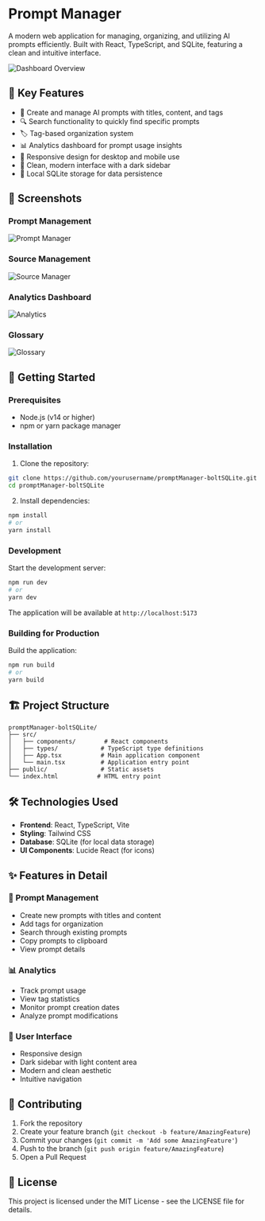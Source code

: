 # Prompt Manager

A modern web application for managing, organizing, and utilizing AI prompts efficiently. Built with React, TypeScript, and SQLite, featuring a clean and intuitive interface.

![Dashboard Overview](./readme-img/Dashboard%20from%202024-11-21%2015-08-04.png)

## 🚀 Key Features

- 📝 Create and manage AI prompts with titles, content, and tags
- 🔍 Search functionality to quickly find specific prompts
- 🏷️ Tag-based organization system
- 📊 Analytics dashboard for prompt usage insights
- 📱 Responsive design for desktop and mobile use
- 🌙 Clean, modern interface with a dark sidebar
- 💾 Local SQLite storage for data persistence

## 📸 Screenshots

### Prompt Management
![Prompt Manager](./readme-img/PromptMgr%20from%202024-11-21%2015-10-35.png)

### Source Management
![Source Manager](./readme-img/SourceMgr%20%20from%202024-11-21%2015-10-49.png)

### Analytics Dashboard
![Analytics](./readme-img/Analytics%20from%202024-11-21%2015-11-31.png)

### Glossary
![Glossary](./readme-img/Glossary%20from%202024-11-21%2015-10-22.png)

## 🚀 Getting Started

### Prerequisites

- Node.js (v14 or higher)
- npm or yarn package manager

### Installation

1. Clone the repository:
```bash
git clone https://github.com/yourusername/promptManager-boltSQLite.git
cd promptManager-boltSQLite
```

2. Install dependencies:
```bash
npm install
# or
yarn install
```

### Development

Start the development server:
```bash
npm run dev
# or
yarn dev
```

The application will be available at `http://localhost:5173`

### Building for Production

Build the application:
```bash
npm run build
# or
yarn build
```

## 🏗️ Project Structure

```
promptManager-boltSQLite/
├── src/
│   ├── components/        # React components
│   ├── types/            # TypeScript type definitions
│   ├── App.tsx           # Main application component
│   └── main.tsx          # Application entry point
├── public/               # Static assets
└── index.html           # HTML entry point
```

## 🛠️ Technologies Used

- **Frontend**: React, TypeScript, Vite
- **Styling**: Tailwind CSS
- **Database**: SQLite (for local data storage)
- **UI Components**: Lucide React (for icons)

## ✨ Features in Detail

### 📝 Prompt Management
- Create new prompts with titles and content
- Add tags for organization
- Search through existing prompts
- Copy prompts to clipboard
- View prompt details

### 📊 Analytics
- Track prompt usage
- View tag statistics
- Monitor prompt creation dates
- Analyze prompt modifications

### 🎨 User Interface
- Responsive design
- Dark sidebar with light content area
- Modern and clean aesthetic
- Intuitive navigation

## 🤝 Contributing

1. Fork the repository
2. Create your feature branch (`git checkout -b feature/AmazingFeature`)
3. Commit your changes (`git commit -m 'Add some AmazingFeature'`)
4. Push to the branch (`git push origin feature/AmazingFeature`)
5. Open a Pull Request

## 📄 License

This project is licensed under the MIT License - see the LICENSE file for details.
